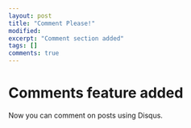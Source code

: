 ```yaml
---
layout: post
title: "Comment Please!"
modified:
excerpt: "Comment section added"
tags: []
comments: true
---
```


# Comments feature added
Now you can comment on posts using Disqus. 
